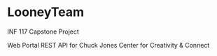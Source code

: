 # LooneyTeam
INF 117 Capstone Project

Web Portal REST API for Chuck Jones Center for Creativity & Connect
